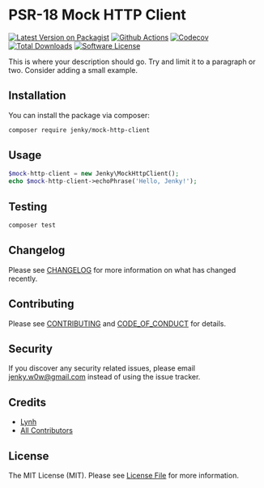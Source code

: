 
# PSR-18 Mock HTTP Client

[![Latest Version on Packagist][ico-version]][link-packagist]
[![Github Actions][ico-gh-actions]][link-gh-actions]
[![Codecov][ico-codecov]][link-codecov]
[![Total Downloads][ico-downloads]][link-downloads]
[![Software License][ico-license]](LICENSE.md)

This is where your description should go. Try and limit it to a paragraph or two. Consider adding a small example.

## Installation

You can install the package via composer:

```bash
composer require jenky/mock-http-client
```

## Usage

```php
$mock-http-client = new Jenky\MockHttpClient();
echo $mock-http-client->echoPhrase('Hello, Jenky!');
```

## Testing

```bash
composer test
```

## Changelog

Please see [CHANGELOG](CHANGELOG.md) for more information on what has changed recently.

## Contributing

Please see [CONTRIBUTING](CONTRIBUTING.md) and [CODE_OF_CONDUCT](CODE_OF_CONDUCT.md) for details.

## Security

If you discover any security related issues, please email jenky.w0w@gmail.com instead of using the issue tracker.

## Credits

- [Lynh](https://github.com/jenky)
- [All Contributors](../../contributors)

## License

The MIT License (MIT). Please see [License File](LICENSE.md) for more information.

[ico-version]: https://img.shields.io/packagist/v/jenky/mock-http-client.svg?style=for-the-badge
[ico-license]: https://img.shields.io/badge/license-MIT-brightgreen.svg?style=for-the-badge
[ico-travis]: https://img.shields.io/travis/jenky/mock-http-client/master.svg?style=for-the-badge
[ico-scrutinizer]: https://img.shields.io/scrutinizer/coverage/g/jenky/mock-http-client.svg?style=for-the-badge
[ico-code-quality]: https://img.shields.io/scrutinizer/g/jenky/mock-http-client.svg?style=for-the-badge
[ico-gh-actions]: https://img.shields.io/github/actions/workflow/status/jenky/mock-http-client/testing.yml?branch=main&label=actions&logo=github&style=for-the-badge
[ico-codecov]: https://img.shields.io/codecov/c/github/jenky/mock-http-client?logo=codecov&style=for-the-badge
[ico-downloads]: https://img.shields.io/packagist/dt/jenky/mock-http-client.svg?style=for-the-badge

[link-packagist]: https://packagist.org/packages/jenky/mock-http-client
[link-travis]: https://travis-ci.org/jenky/mock-http-client
[link-scrutinizer]: https://scrutinizer-ci.com/g/jenky/mock-http-client/code-structure
[link-code-quality]: https://scrutinizer-ci.com/g/jenky/mock-http-client
[link-gh-actions]: https://github.com/jenky/jenky/mock-http-client
[link-codecov]: https://codecov.io/gh/jenky/mock-http-client
[link-downloads]: https://packagist.org/packages/jenky/mock-http-client

